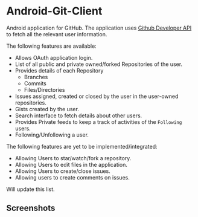 # Android-Git-Client

Android application for GitHub. The application uses [Github Developer API](https://developer.github.com/v3/) to fetch all the relevant
user information.

The following features are available:
* Allows OAuth application login.
* List of all public and private owned/forked Repositories of the user.
* Provides details of each Repository
  * Branches
  * Commits
  * Files/Directories
* Issues assigned, created or closed by the user in the user-owned repositories.
* Gists created by the user.
* Search interface to fetch details about other users.
* Provides Private feeds to keep a track of activities of the `Following` users.
* Following/Unfollowing a user.


The following features are yet to be implemented/integrated:
* Allowing Users to star/watch/fork a repository.
* Allowing Users to edit files in the application.
* Allowing Users to create/close issues.
* Allowing users to create comments on issues.

Will update this list. 


## Screenshots


